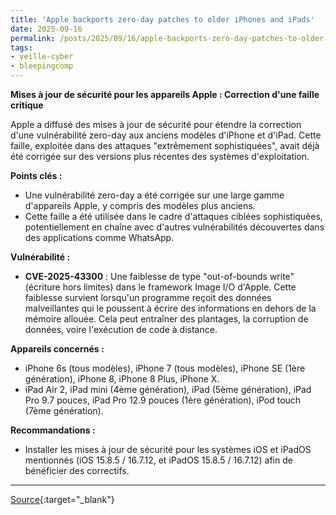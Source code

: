 ```yaml
---
title: 'Apple backports zero-day patches to older iPhones and iPads'
date: 2025-09-16
permalink: /posts/2025/09/16/apple-backports-zero-day-patches-to-older-iphones-and-ipads/
tags:
- veille-cyber
- bleepingcomp
---
```

**Mises à jour de sécurité pour les appareils Apple : Correction d'une faille critique**

Apple a diffusé des mises à jour de sécurité pour étendre la correction d'une vulnérabilité zero-day aux anciens modèles d'iPhone et d'iPad. Cette faille, exploitée dans des attaques "extrêmement sophistiquées", avait déjà été corrigée sur des versions plus récentes des systèmes d'exploitation.

**Points clés :**

*   Une vulnérabilité zero-day a été corrigée sur une large gamme d'appareils Apple, y compris des modèles plus anciens.
*   Cette faille a été utilisée dans le cadre d'attaques ciblées sophistiquées, potentiellement en chaîne avec d'autres vulnérabilités découvertes dans des applications comme WhatsApp.

**Vulnérabilité :**

*   **CVE-2025-43300** : Une faiblesse de type "out-of-bounds write" (écriture hors limites) dans le framework Image I/O d'Apple. Cette faiblesse survient lorsqu'un programme reçoit des données malveillantes qui le poussent à écrire des informations en dehors de la mémoire allouée. Cela peut entraîner des plantages, la corruption de données, voire l'exécution de code à distance.

**Appareils concernés :**

*   iPhone 6s (tous modèles), iPhone 7 (tous modèles), iPhone SE (1ère génération), iPhone 8, iPhone 8 Plus, iPhone X.
*   iPad Air 2, iPad mini (4ème génération), iPad (5ème génération), iPad Pro 9.7 pouces, iPad Pro 12.9 pouces (1ère génération), iPod touch (7ème génération).

**Recommandations :**

*   Installer les mises à jour de sécurité pour les systèmes iOS et iPadOS mentionnés (iOS 15.8.5 / 16.7.12, et iPadOS 15.8.5 / 16.7.12) afin de bénéficier des correctifs.

---
[Source](https://www.bleepingcomputer.com/news/security/apple-backports-zero-day-patches-to-older-iphones-and-ipads/){:target="_blank"}
